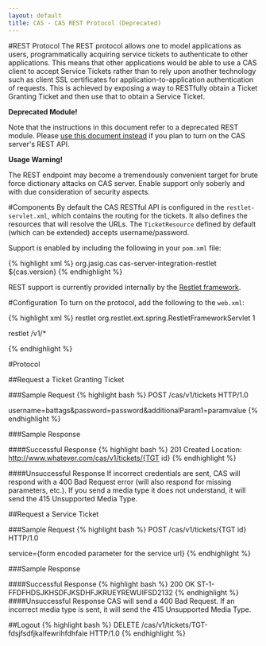```yaml
---
layout: default
title: CAS - CAS REST Protocol (Deprecated)
---
```


#REST Protocol
The REST protocol allows one to model applications as users, programmatically acquiring service tickets to authenticate to other applications. This means that other applications would be able to use a CAS client  to accept Service Tickets rather than to rely upon another technology such as client SSL certificates for application-to-application authentication of requests. This is achieved by exposing a way to RESTfully obtain a Ticket Granting Ticket and then use that to obtain a Service Ticket.

<div class="alert alert-danger"><strong>Deprecated Module!</strong><p>Note that the instructions in this document refer to a deprecated REST module. Please <a href='REST-Protocol.html'>use this document instead</a> if you plan to turn on the CAS server's REST API.</p></div>

<div class="alert alert-warning"><strong>Usage Warning!</strong><p>The REST endpoint may become a tremendously convenient target for brute force dictionary attacks on CAS server. Enable support only soberly and with due consideration of security aspects.</p></div>

#Components
By default the CAS RESTful API is configured in the `restlet-servlet.xml`, which contains the routing for the tickets. It also defines the resources that will resolve the URLs. The `TicketResource` defined by default (which can be extended) accepts username/password.

Support is enabled by including the following in your `pom.xml` file:

{% highlight xml %}
<dependency>
    <groupId>org.jasig.cas</groupId>
    <artifactId>cas-server-integration-restlet</artifactId>
    <version>${cas.version}</version>
</dependency>
{% endhighlight %}

REST support is currently provided internally by the [Restlet framework](http://restlet.org/‎).


#Configuration
To turn on the protocol, add the following to the `web.xml`:

{% highlight xml %}
<servlet>
    <servlet-name>restlet</servlet-name>
    <servlet-class>org.restlet.ext.spring.RestletFrameworkServlet</servlet-class>
    <load-on-startup>1</load-on-startup>
</servlet>
 
<servlet-mapping>
    <servlet-name>restlet</servlet-name>
    <url-pattern>/v1/*</url-pattern>
</servlet-mapping>

{% endhighlight %}

#Protocol

##Request a Ticket Granting Ticket

###Sample Request
{% highlight bash %}
POST /cas/v1/tickets HTTP/1.0
 
username=battags&password=password&additionalParam1=paramvalue
{% endhighlight %}


###Sample Response


####Successful Response
{% highlight bash %}
201 Created
Location: http://www.whatever.com/cas/v1/tickets/{TGT id}
{% endhighlight %}


####Unsuccessful Response
If incorrect credentials are sent, CAS will respond with a 400 Bad Request error (will also respond for missing parameters, etc.). If you send a media type it does not understand, it will send the 415 Unsupported Media Type.


##Request a Service Ticket

###Sample Request
{% highlight bash %}
POST /cas/v1/tickets/{TGT id} HTTP/1.0
 
service={form encoded parameter for the service url}
{% endhighlight %}

###Sample Response

####Successful Response
{% highlight bash %}
200 OK
ST-1-FFDFHDSJKHSDFJKSDHFJKRUEYREWUIFSD2132
{% endhighlight %}
####Unsuccessful Response
CAS will send a 400 Bad Request. If an incorrect media type is sent, it will send the 415 Unsupported Media Type.


##Logout
{% highlight bash %}
DELETE /cas/v1/tickets/TGT-fdsjfsdfjkalfewrihfdhfaie HTTP/1.0
{% endhighlight %}
